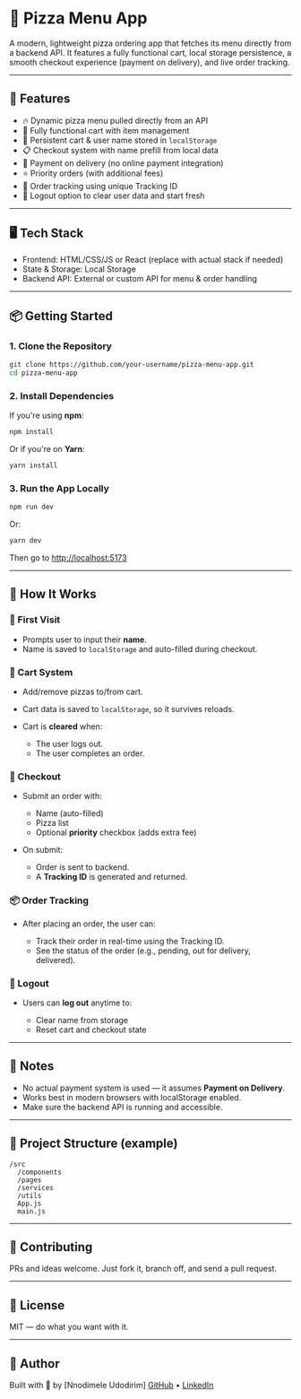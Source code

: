 # 🍕 Pizza Menu App

A modern, lightweight pizza ordering app that fetches its menu directly from a backend API. It features a fully functional cart, local storage persistence, a smooth checkout experience (payment on delivery), and live order tracking.

---

## 🚀 Features

- 🔥 Dynamic pizza menu pulled directly from an API
- 🛒 Fully functional cart with item management
- 💾 Persistent cart & user name stored in `localStorage`
- 📋 Checkout system with name prefill from local data
- 🚚 Payment on delivery (no online payment integration)
- ⭐ Priority orders (with additional fees)
- 🧾 Order tracking using unique Tracking ID
- 👤 Logout option to clear user data and start fresh

---

## 🖥️ Tech Stack

- Frontend: HTML/CSS/JS or React (replace with actual stack if needed)
- State & Storage: Local Storage
- Backend API: External or custom API for menu & order handling

---

## 📦 Getting Started

### 1. Clone the Repository

```bash
git clone https://github.com/your-username/pizza-menu-app.git
cd pizza-menu-app
````

### 2. Install Dependencies

If you're using **npm**:

```bash
npm install
```

Or if you're on **Yarn**:

```bash
yarn install
```

### 3. Run the App Locally

```bash
npm run dev
```

Or:

```bash
yarn dev
```

Then go to [http://localhost:5173](http://localhost:5173)

---

## 🧠 How It Works

### 👋 First Visit

* Prompts user to input their **name**.
* Name is saved to `localStorage` and auto-filled during checkout.

### 🛒 Cart System

* Add/remove pizzas to/from cart.
* Cart data is saved to `localStorage`, so it survives reloads.
* Cart is **cleared** when:

  * The user logs out.
  * The user completes an order.

### 🚀 Checkout

* Submit an order with:

  * Name (auto-filled)
  * Pizza list
  * Optional **priority** checkbox (adds extra fee)
* On submit:

  * Order is sent to backend.
  * A **Tracking ID** is generated and returned.

### 📦 Order Tracking

* After placing an order, the user can:

  * Track their order in real-time using the Tracking ID.
  * See the status of the order (e.g., pending, out for delivery, delivered).

### 🔄 Logout

* Users can **log out** anytime to:

  * Clear name from storage
  * Reset cart and checkout state

---

## 📝 Notes

* No actual payment system is used — it assumes **Payment on Delivery**.
* Works best in modern browsers with localStorage enabled.
* Make sure the backend API is running and accessible.

---

## 📁 Project Structure (example)

```
/src
  /components
  /pages
  /services
  /utils
  App.js
  main.js
```

---

## 🤝 Contributing

PRs and ideas welcome. Just fork it, branch off, and send a pull request.

---

## 📜 License

MIT — do what you want with it.

---

## 🔗 Author

Built with 💛 by \[Nnodimele Udodirim]
[GitHub](https://github.com/zeirrow) • [LinkedIn](https://www.linkedin.com/in/udodirim-nnodimele-814b5a287/)

